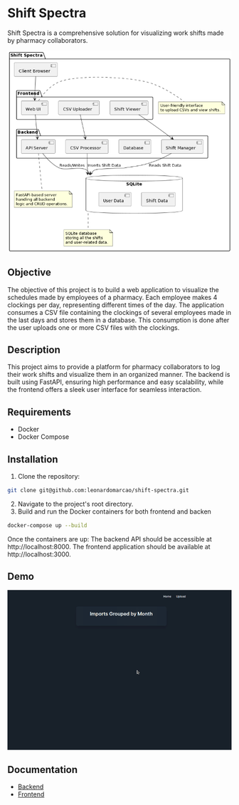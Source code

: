 # Shift Spectra

Shift Spectra is a comprehensive solution for visualizing work shifts made by pharmacy collaborators.

<p style="text-align: center">
    <img src="docs/images/architecture.png" alt="Architecture"/>
</p>

## Objective

The objective of this project is to build a web application to visualize the schedules made by employees of a pharmacy.
Each employee makes 4 clockings per day, representing different times of the day. The application consumes a CSV file
containing the clockings of several employees made in the last days and stores them in a database. This consumption is
done after the user uploads one or more CSV files with the clockings.

## Description

This project aims to provide a platform for pharmacy collaborators to log their work shifts and visualize them in an
organized manner. The backend is built using FastAPI, ensuring high performance and easy scalability, while the frontend
offers a sleek user interface for seamless interaction.

## Requirements

- Docker
- Docker Compose

## Installation

1. Clone the repository:

```bash
git clone git@github.com:leonardomarcao/shift-spectra.git
```

2. Navigate to the project's root directory.
3. Build and run the Docker containers for both frontend and backen

```bash
docker-compose up --build
```

Once the containers are up:
The backend API should be accessible at http://localhost:8000.
The frontend application should be available at http://localhost:3000.

## Demo

<p style="text-align: center">
    <img src="docs/images/demo1.gif" alt="Architecture"/>
</p>

## Documentation

- [Backend](backend%2FREADME.md)
- [Frontend](frontend%2FREADME.md)